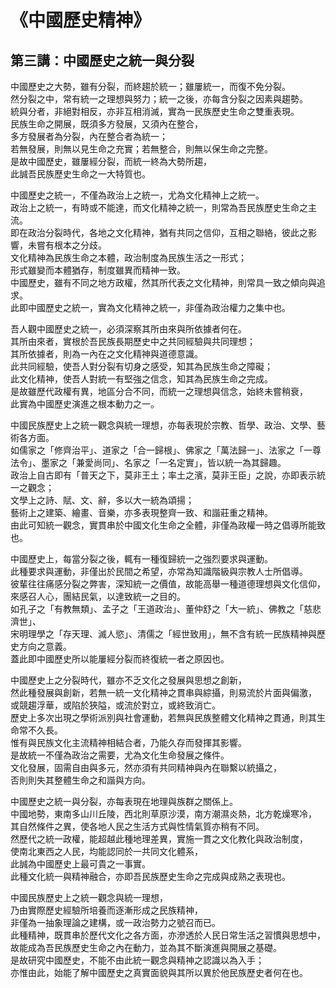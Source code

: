 # 《中國歷史精神》
## 第三講：中國歷史之統一與分裂

中國歷史之大勢，雖有分裂，而終趨於統一；雖屢統一，而復不免分裂。  
然分裂之中，常有統一之理想與努力；統一之後，亦每含分裂之因素與趨勢。  
統與分者，非絕對相反，亦非互相消滅，實為一民族歷史生命之雙重表現。  
民族生命之開展，既須多方發展，又須內在整合，  
多方發展者為分裂，內在整合者為統一；  
若無發展，則無以見生命之充實；若無整合，則無以保生命之完整。  
是故中國歷史，雖屢經分裂，而統一終為大勢所趨，  
此誠吾民族歷史生命之一大特質也。

中國歷史之統一，不僅為政治上之統一，尤為文化精神上之統一。  
政治上之統一，有時或不能達，而文化精神之統一，則常為吾民族歷史生命之主流。  
即在政治分裂時代，各地之文化精神，猶有共同之信仰，互相之聯絡，彼此之影響，未嘗有根本之分歧。  
文化精神為民族生命之本體，政治制度為民族生活之一形式；  
形式雖變而本體猶存，制度雖異而精神一致。  
中國歷史，雖有不同之地方政權，然其所代表之文化精神，則常具一致之傾向與追求。  
此即中國歷史之統一，實為文化精神之統一，非僅為政治權力之集中也。

吾人觀中國歷史之統一，必須深察其所由來與所依據者何在。  
其所由來者，實根於吾民族長期歷史中之共同經驗與共同理想；  
其所依據者，則為一內在之文化精神與道德意識。  
此共同經驗，使吾人對分裂有切身之感受，知其為民族生命之障礙；  
此文化精神，使吾人對統一有堅強之信念，知其為民族生命之完成。  
是故雖歷代政權有異，地區分合不同，而統一之理想與信念，始終未嘗稍衰，  
此實為中國歷史演進之根本動力之一。

中國民族歷史上之統一觀念與統一理想，亦每表現於宗教、哲學、政治、文學、藝術各方面。  
如儒家之「修齊治平」、道家之「合一歸根」、佛家之「萬法歸一」、法家之「一尊法令」、墨家之「兼愛尚同」、名家之「一名定實」，皆以統一為其歸趣。  
政治上自古即有「普天之下，莫非王土；率土之濱，莫非王臣」之說，亦即表示統一之觀念；  
文學上之詩、賦、文、辭，多以大一統為頌揚；  
藝術上之建築、繪畫、音樂，亦多表現整齊一致、和諧莊重之精神。  
由此可知統一觀念，實貫串於中國文化生命之全體，非僅為政權一時之倡導所能致也。

中國歷史上，每當分裂之後，輒有一種復歸統一之強烈要求與運動。  
此種要求與運動，非僅出於民間之希望，亦常為知識階級與宗教人士所倡導。  
彼輩往往痛感分裂之弊害，深知統一之價值，故能高舉一種道德理想與文化信仰，  
來感召人心，團結民氣，以達致統一之目的。  
如孔子之「有教無類」、孟子之「王道政治」、董仲舒之「大一統」、佛教之「慈悲濟世」、  
宋明理學之「存天理、滅人慾」、清儒之「經世致用」，無不含有統一民族精神與歷史方向之意義。  
蓋此即中國歷史所以能屢經分裂而終復統一者之原因也。

中國歷史上之分裂時代，雖亦不乏文化之發展與思想之創新，  
然此種發展與創新，若無一統一文化精神之貫串與綜攝，則易流於片面與偏激，  
或競趨浮華，或陷於狹隘，或流於對立，或終致消亡。  
歷史上多次出現之學術派別與社會運動，若無與民族整體文化精神之貫通，則其生命常不久長。  
惟有與民族文化主流精神相結合者，乃能久存而發揮其影響。  
是故統一不僅為政治之需要，尤為文化生命發展之條件。  
文化發展，固需自由與多元，然亦須有共同精神與內在聯繫以統攝之，  
否則則失其整體生命之和諧與方向。

中國歷史之統一與分裂，亦每表現在地理與族群之關係上。  
中國地勢，東南多山川丘陵，西北則草原沙漠，南方潮濕炎熱，北方乾燥寒冷，  
其自然條件之異，使各地人民之生活方式與性情氣質亦稍有不同。  
然歷代之統一政權，能超越此種地理差異，實施一貫之文化教化與政治制度，  
使南北東西之人民，均能認同於一共同文化體系，  
此誠為中國歷史上最可貴之一事實。  
此種文化統一與精神融合，亦即吾民族歷史生命之完成與成熟之表現也。

中國民族歷史上之統一觀念與統一理想，  
乃由實際歷史經驗所培養而逐漸形成之民族精神，  
非僅為一抽象理論之建構，或一政治勢力之號召而已。  
此種精神，既貫串於歷代文化之各方面，亦滲透於人民日常生活之習慣與思想中，  
故能成為吾民族歷史生命之內在動力，並為其不斷演進與開展之基礎。  
是故研究中國歷史，不能不由此統一觀念與精神之認識以為入手；  
亦惟由此，始能了解中國歷史之真實面貌與其所以異於他民族歷史者何在也。

